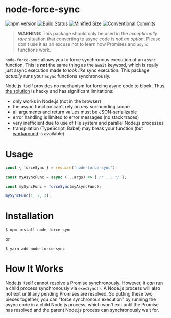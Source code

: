 # node-force-sync
[![npm version](https://badgen.net/npm/v/node-force-sync)](https://npmjs.com/package/node-force-sync)
[![Build Status](https://travis-ci.org/tannerntannern/node-force-sync.svg?branch=master)](https://travis-ci.org/tannerntannern/node-force-sync)
[![Minified Size](https://badgen.net/bundlephobia/min/node-force-sync)](https://bundlephobia.com/result?p=node-force-sync)
[![Conventional Commits](https://badgen.net/badge/conventional%20commits/1.0.0/yellow)](https://conventionalcommits.org)

> **WARNING:** This package should only be used in the _exceptionally rare_ situation that converting to async code is _not an option_.  Please don't use it as an excuse not to learn how Promises and `async` functions work.

`node-force-sync` allows you to force synchronous execution of an `async` function.  This is **_not_** the same thing as the `await` keyword, which is really just async execution made to _look like_ sync execution.  This package _actually_ runs your `async` functions synchronously.

Node.js itself provides no mechanism for forcing async code to block.  Thus, [the solution](#how-it-works) is hacky and has significant limitations:
* only works in Node.js (not in the browser)
* the async function can't rely on _any_ surrounding scope
* all arguments and return values must be JSON-serializable
* error handling is limited to error messages (no stack traces)
* very inefficient due to use of file system and parallel Node.js processes
* transpilation (TypeScript, Babel) may break your function (but [workaround]() is available)

# Usage
<!-- codegen:start {preset: custom, source: ./codegen/copy.js, srcFile: test/readme/usage.test.ts, srcBlock: usage, destPrefix: '```typescript\n', replace: {'../../src': 'node-force-sync'}} -->
```typescript
const { forceSync } = require('node-force-sync');

const myAsyncFunc = async (...args) => { /* ... */ };
		
const mySyncFunc = forceSync(myAsyncFunc);

mySyncFunc(1, 2, 3);
```
<!-- codegen:end -->

# Installation
```
$ npm install node-force-sync
```
or
```
$ yarn add node-force-sync
```

# How It Works
Node.js itself cannot resolve a Promise synchronously.  However, it _can_ run a child process synchronously via `execSync()`.  A Node.js process will also not exit until any pending Promises are resolved.  So putting these two pieces together, you can "force synchronous execution" by running the async code in a child Node.js process, which won't exit until the Promise has resolved and the parent Node.js process can synchronously wait for.
